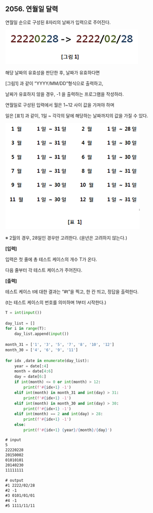 ## 2056. 연월일 달력

연월일 순으로 구성된 8자리의 날짜가 입력으로 주어진다.


![img](D1.assets/00.jpg)


해당 날짜의 유효성을 판단한 후, 날짜가 유효하다면

[그림1] 과 같이 ”YYYY/MM/DD”형식으로 출력하고,

날짜가 유효하지 않을 경우, -1 을 출력하는 프로그램을 작성하라.


연월일로 구성된 입력에서 월은 1~12 사이 값을 가져야 하며

일은 [표1] 과 같이, 1일 ~ 각각의 달에 해당하는 날짜까지의 값을 가질 수 있다.


![img](D1.assets/01.jpg)


※ 2월의 경우, 28일인 경우만 고려한다. (윤년은 고려하지 않는다.)


**[입력]**

입력은 첫 줄에 총 테스트 케이스의 개수 T가 온다.

다음 줄부터 각 테스트 케이스가 주어진다.


**[출력]**

테스트 케이스 t에 대한 결과는 “#t”을 찍고, 한 칸 띄고, 정답을 출력한다.

(t는 테스트 케이스의 번호를 의미하며 1부터 시작한다.)

```python
T = int(input())

day_list = []
for i in range(T):
    day_list.append(input())

month_31 = ['1', '3', '5', '7', '8', '10', '12']
month_30 = ['4', '6', '9', '11']

for idx ,date in enumerate(day_list):
    year = date[:4]
    month = date[4:6]
    day = date[6:]
    if int(month) <= 0 or int(month) > 12:
        print(f'#{idx+1} -1')
    elif int(month) in month_31 and int(day) > 31:
        print(f'#{idx+1} -1')
    elif int(month) in month_30 and int(day) > 30:
        print(f'#{idx+1} -1')
    elif int(month) == 2 and int(day) > 28:
        print(f'#{idx+1} -1')
    else:
        print(f'#{idx+1} {year}/{month}/{day}')
```

```
# input
5
22220228
20150002
01010101
20140230
11111111

# output
#1 2222/02/28
#2 -1
#3 0101/01/01
#4 -1
#5 1111/11/11
```


